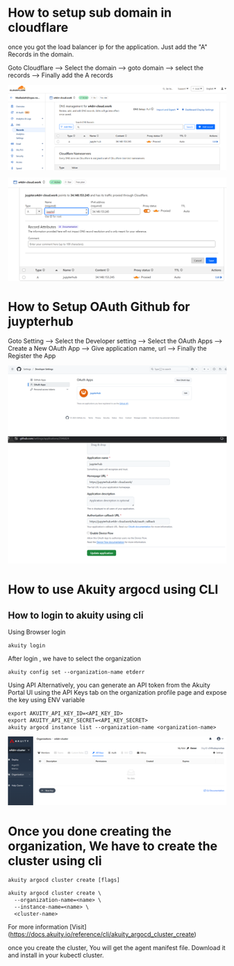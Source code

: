 # How to setup sub domain in cloudflare
once you got the load balancer ip for the application. Just add the "A" Records in the domain.

Goto Cloudflare --> Select the domain --> goto domain --> select the records --> Finally add the A records

![Reference Image](/Image/Screenshot%202025-04-18%20213810.png)

![Reference Image](/Image/Screenshot%202025-04-18%20214147.png)

# How to Setup OAuth Github for juypterhub
Goto Setting --> Select the Developer setting --> Select the OAuth Apps --> Create a New OAuth App --> Give application name, url -->  Finally the Register the App

![Reference Image](/Image/Screenshot%202025-04-18%20214640.png)
![Reference Image](/Image/Screenshot%202025-04-18%20214715.png)

# How to use Akuity argocd using CLI

## How to login to akuity using cli
Using Browser login
```
akuity login 
```
After login , we have to select the organization
```
akuity config set --organization-name etderr
```

Using API
Alternatively, you can generate an API token from the Akuity Portal UI using the API Keys tab on the organization profile page and expose the key using ENV variable

```
export AKUITY_API_KEY_ID=<API_KEY_ID>
export AKUITY_API_KEY_SECRET=<API_KEY_SECRET>
akuity argocd instance list --organization-name <organization-name>
```

![Reference Image](/Image/Screenshot%202025-04-18%20222259.png)

# Once you done creating the organization, We have to create the cluster using cli
```
akuity argocd cluster create [flags]
```
```
akuity argocd cluster create \
  --organization-name=<name> \
  --instance-name=<name> \
  <cluster-name>
```

For more information [Visit] (https://docs.akuity.io/reference/cli/akuity_argocd_cluster_create)

once you create the cluster, You will get the agent manifest file. Download it and install in your kubectl cluster.